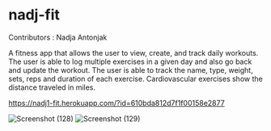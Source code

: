 # nadj-fit

Contributors : Nadja Antonjak

A fitness app that allows the user to view, create, and track daily workouts. The user is able to log multiple exercises in a given day and also go back and update the workout. The user is able to track the name, type, weight, sets, reps and duration of each exercise. Cardiovascular exercises show the distance traveled in miles.

https://nadj1-fit.herokuapp.com/?id=610bda812d7f1f00158e2877


![Screenshot (128)](https://user-images.githubusercontent.com/79078061/128352128-bc67f5fc-d1ce-45b4-8c28-a8c760bf430d.png)
![Screenshot (129)](https://user-images.githubusercontent.com/79078061/128352137-ff2c8aa3-e662-47bc-9533-43ec9ff8fd25.png)

